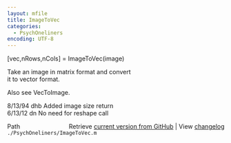 ```yaml
---
layout: mfile
title: ImageToVec
categories:
  - PsychOneliners
encoding: UTF-8
---
```


[vec,nRows,nCols] = ImageToVec(image)  

Take an image in matrix format and convert  
it to vector format.  

Also see VecToImage.  

8/13/94     dhb     Added image size return  
6/13/12      dn     No need for reshape call  


<div class="code_header" style="text-align:right;">
  <span style="float:left;">Path&nbsp;&nbsp;</span> <span class="counter">Retrieve <a href=
  "https://raw.github.com/Psychtoolbox-3/Psychtoolbox-3/beta/./PsychOneliners/ImageToVec.m">current version from GitHub</a> | View <a href=
  "https://github.com/Psychtoolbox-3/Psychtoolbox-3/commits/beta/./PsychOneliners/ImageToVec.m">changelog</a></span>
</div>
<div class="code">
  <code>./PsychOneliners/ImageToVec.m</code>
</div>
